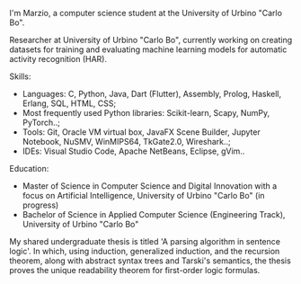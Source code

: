 I'm Marzio, a computer science student at the University of Urbino "Carlo Bo". 

Researcher at University of Urbino "Carlo Bo", currently working on creating datasets for training and evaluating machine learning models for automatic activity recognition (HAR).

Skills:

- Languages: C, Python, Java, Dart (Flutter), Assembly, Prolog, Haskell, Erlang, SQL, HTML, CSS;
- Most frequently used Python libraries: Scikit-learn, Scapy, NumPy, PyTorch..;
- Tools: Git, Oracle VM virtual box, JavaFX Scene Builder, Jupyter Notebook, NuSMV, WinMIPS64, TkGate2.0, Wireshark..;
- IDEs: Visual Studio Code, Apache NetBeans, Eclipse, gVim..

Education:

- Master of Science in Computer Science and Digital Innovation with a focus on Artificial Intelligence, University of Urbino "Carlo Bo" (in progress)
- Bachelor of Science in Applied Computer Science (Engineering Track), University of Urbino "Carlo Bo"

My shared undergraduate thesis is titled 'A parsing algorithm in sentence logic'. 
In which, using induction, generalized induction, and the recursion theorem, along with abstract syntax trees and Tarski's semantics, the thesis proves the 
unique readability theorem for first-order logic formulas.

<!---
MarxDB/MarxDB is a ✨ special ✨ repository because its `README.md` (this file) appears on your GitHub profile.
You can click the Preview link to take a look at your changes.
--->
